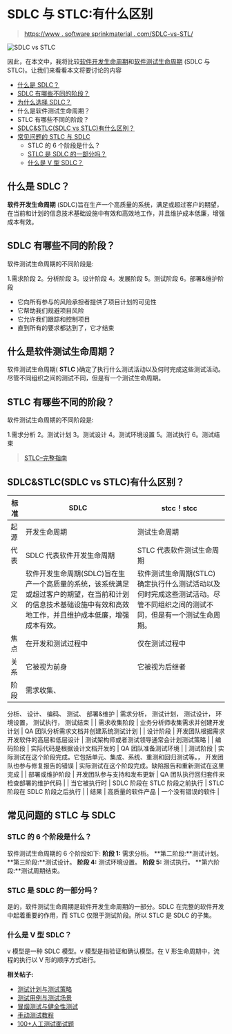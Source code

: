 # SDLC 与 STLC:有什么区别

> [https://www . software sprinkmaterial . com/SDLC-vs-STL/](https://www.softwaretestingmaterial.com/sdlc-vs-stlc/)

![SDLC vs STLC](img/60381bd951545dcbbb8918ea1c47b072.png)

因此，在本文中，我将比较[软件开发生命周期](https://www.softwaretestingmaterial.com/sdlc-software-development-life-cycle/)和[软件测试生命周期](https://www.softwaretestingmaterial.com/stlc-software-testing-life-cycle/) (SDLC 与 STLC)。让我们来看看本文将要讨论的内容



*   [什么是 SDLC？](#h-what-is-sdlc)
*   [SDLC 有哪些不同的阶段？](#h-what-are-the-different-phases-of-sdlc)
*   [为什么选择 SDLC？](#h-why-sdlc)
*   什么是软件测试生命周期？
*   STLC 有哪些不同的阶段？
*   [SDLC&STLC(SDLC vs STLC)有什么区别？](#h-what-is-the-difference-between-sdlc-stlc-sdlc-vs-stlc)
*   [常见问题的 STLC 与 SDLC](#h-faq-s-stlc-vs-sdlc)
    *   STLC 的 6 个阶段是什么？
    *   [STLC 是 SDLC 的一部分吗？](#is-stlc-a-part-of-sdlc)
    *   [什么是 V 型 SDLC？](#what-is-v-model-sdlc)



## **什么是 SDLC？**

**软件开发生命周期** (SDLC)旨在生产一个高质量的系统，满足或超过客户的期望，在当前和计划的信息技术基础设施中有效和高效地工作，并且维护成本低廉，增强成本有效。

## **SDLC 有哪些不同的阶段？**

软件测试生命周期的不同阶段是:

1.需求阶段
2。分析阶段
3。设计阶段
4。发展阶段
5。测试阶段
6。部署&维护阶段

*   它向所有参与的风险承担者提供了项目计划的可见性
*   它帮助我们规避项目风险
*   它允许我们跟踪和控制项目
*   直到所有的要求都达到了，它才结束

## 什么是软件测试生命周期？

软件测试生命周期( **STLC** )确定了执行什么测试活动以及何时完成这些测试活动。尽管不同组织之间的测试不同，但是有一个测试生命周期。

## STLC 有哪些不同的阶段？

软件测试生命周期的不同阶段是:

1.需求分析
2。测试计划
3。测试设计
4。测试环境设置
5。测试执行
6。测试结束

> [STLC–完整指南](https://www.softwaretestingmaterial.com/stlc-software-testing-life-cycle/)

## **SDLC&STLC(SDLC vs STLC)有什么区别？**

| 标准 | SDLC | stcc！stcc |
| --- | --- | --- |
| 起源 | 开发生命周期 | 测试生命周期 |
| 代表 | SDLC 代表软件开发生命周期 | STLC 代表软件测试生命周期 |
| 定义 | 软件开发生命周期(SDLC)旨在生产一个高质量的系统，该系统满足或超过客户的期望，在当前和计划的信息技术基础设施中有效和高效地工作，并且维护成本低廉，增强成本有效。 | 软件测试生命周期(STLC)确定执行什么测试活动以及何时完成这些测试活动。尽管不同组织之间的测试不同，但是有一个测试生命周期。 |
| 焦点 | 在开发和测试过程中 | 仅在测试过程中 |
| 关系 | 它被视为前身 | 它被视为后继者 |
| 阶段 | 需求收集、
分析、
设计、
编码、
测试、
部署&维护 | 需求分析，
测试计划，
测试设计，
环境设置，
测试执行，
测试结束 |
| 需求收集阶段 | 业务分析师收集需求并创建开发计划 | QA 团队分析需求文档并创建系统测试计划 |
| 设计阶段 | 开发团队根据需求开发软件的高层和低层设计 | 测试架构师或者测试领导通常会计划测试策略 |
| 编码阶段 | 实际代码是根据设计文档开发的 | QA 团队准备测试环境 |
| 测试阶段 | 实际测试在这个阶段完成。它包括单元、集成、系统、重测和回归测试等。，
开发团队也参与修复报告的错误 | 实际测试在这个阶段完成。缺陷报告和重新测试在这里完成 |
| 部署或维护阶段 | 开发团队参与支持和发布更新 | QA 团队执行回归套件来检查部署的维护代码 |
| 当它被执行时 | SDLC 阶段在 STLC 阶段之前执行 | STLC 阶段在 SDLC 阶段之后执行 |
| 结果 | 高质量的软件产品 | 一个没有错误的软件 |

## **常见问题的 STLC 与 SDLC**

### STLC 的 6 个阶段是什么？

软件测试生命周期的 6 个阶段如下:
**阶段 1:** 需求分析。
**第二阶段:**测试计划。
**第三阶段:**测试设计。
**阶段 4:** 测试环境设置。
**阶段 5:** 测试执行。
**第六阶段:**测试周期结束。

### **STLC 是 SDLC 的一部分吗？**

是的，软件测试生命周期是软件开发生命周期的一部分。SDLC 在完整的软件开发中起着重要的作用，而 STLC 仅限于测试阶段。所以 STLC 是 SDLC 的子集。

### **什么是 V 型 SDLC？**

v 模型是一种 SDLC 模型。v 模型是指验证和确认模型。在 V 形生命周期中，流程的执行以 V 形的顺序方式进行。

**相关帖子:**

*   [测试计划与测试策略](https://www.softwaretestingmaterial.com/test-strategy-vs-test-plan/)
*   [测试用例与测试场景](https://www.softwaretestingmaterial.com/test-scenario-vs-test-case/)
*   [冒烟测试与健全性测试](https://www.softwaretestingmaterial.com/smoke-testing-vs-sanity-testing/)
*   [手动测试教程](https://www.softwaretestingmaterial.com/manual-testing-tutorial/)
*   [100+人工测试面试题](https://www.softwaretestingmaterial.com/100-software-testing-interview-questions/)
